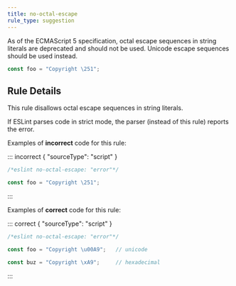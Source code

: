 ```yaml
---
title: no-octal-escape
rule_type: suggestion
---
```



As of the ECMAScript 5 specification, octal escape sequences in string literals are deprecated and should not be used. Unicode escape sequences should be used instead.

```js
const foo = "Copyright \251";
```

## Rule Details

This rule disallows octal escape sequences in string literals.

If ESLint parses code in strict mode, the parser (instead of this rule) reports the error.

Examples of **incorrect** code for this rule:

::: incorrect  { "sourceType": "script" }

```js
/*eslint no-octal-escape: "error"*/

const foo = "Copyright \251";
```

:::

Examples of **correct** code for this rule:

::: correct  { "sourceType": "script" }

```js
/*eslint no-octal-escape: "error"*/

const foo = "Copyright \u00A9";   // unicode

const buz = "Copyright \xA9";     // hexadecimal
```

:::
